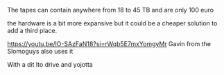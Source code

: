 The tapes can contain anywhere from 18 to 45 TB and are only 100 euro

the hardware is a bit more expansive but it could be a cheaper solution to add a third place.

https://youtu.be/lO-SAzFaN18?si=rWqb5E7mxYomgyMr
Gavin from the Slomoguys also uses it

With a dit lto drive and yojotta
